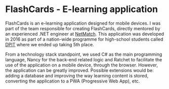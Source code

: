 # FlashCards - E-learning application

FlashCards is an e-learning application designed for mobile devices. I was part of the team responsible for creating FlashCards, directly mentored by an experienced .NET engineer at [NetMatch](https://www.netmatch.nl/). This application was developed in 2016 as part of a nation-wide programme for high-school students called [DPIT](https://dpit.ro/despre-noi/) where we ended up taking 5th place.

From a technology stack standpoint, we used C# as the main programming language, Nancy for the back-end related logic and Ratchet to facilitate the use of the application on a mobile device, through the browser. However, the application can be greatly improved. Possible extensions would be: adding a database and improving the way learning content is stored, converting the application to a PWA (Progressive Web App), etc. 
